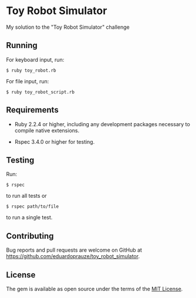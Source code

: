 # Toy Robot Simulator

My solution to the "Toy Robot Simulator" challenge

## Running

For keyboard input, run:

    $ ruby toy_robot.rb

For file input, run:

    $ ruby toy_robot_script.rb

## Requirements

* Ruby 2.2.4 or higher, including any development packages necessary
  to compile native extensions.

* Rspec 3.4.0 or higher for testing.

## Testing

Run:

    $ rspec

to run all tests or

    $ rspec path/to/file

to run a single test.

## Contributing

Bug reports and pull requests are welcome on GitHub at https://github.com/eduardoprauze/toy_robot_simulator.

## License

The gem is available as open source under the terms of the [MIT License](http://opensource.org/licenses/MIT).
